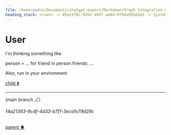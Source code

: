 ```yaml
---
file: /home/pedro/Documents/chatgpt_export/Markdown/Graph Integration with Dataclasses.md
heading_stack: <root> -> d5ee1f8c-0262-460f-ae64-079de955da83 -> System -> 4df2c66a-be68-4ed7-939e-5244c07c0394 -> System -> aaa29239-053e-4660-afbe-53e2c8bdaf73 -> User -> 68e1c43a-7d95-419f-8a58-ed77216df416 -> Assistant -> Design Goals -> Components -> Node Class -> Edge Class -> Graph Class -> Observers -> Complete Example -> aaa2b8c0-61e3-452c-ab9f-729395a2d79c -> User
---
```

# User

I'm thinking something like

person = ...
for friend in person.friends:
    ...

Also, run in your environment 

[child ⬇️](#14a21363-9c4f-4d33-b7f1-3eca1e79d29c)

---

(main branch ⎇)
###### 14a21363-9c4f-4d33-b7f1-3eca1e79d29c
[parent ⬆️](#aaa2b8c0-61e3-452c-ab9f-729395a2d79c)
